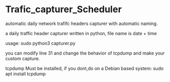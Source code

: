 # Trafic_capturer_Scheduler
automatic daily network trafifc headers capturer with automatic naming.

a daily traffic header capturer written in python,
file name is date + time

usage: sudo python3 capturer.py

you can modify line 31 and change the behavior of tcpdump and make your custom capture.

tcpdump Must be installed, if you dont,do on a Debian based system: sudo apt install tcpdump
